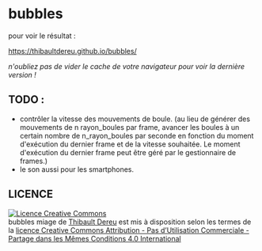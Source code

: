 # bubbles

pour voir le résultat :

https://thibaultdereu.github.io/bubbles/

*n'oubliez pas de vider le cache de votre navigateur pour voir la dernière version !*


## TODO : 

 - contrôler la vitesse des mouvements de boule. 
   (au lieu de générer des mouvements de n rayon_boules par frame, avancer les boules à un certain nombre de n_rayon_boules par seconde en fonction du moment d'exécution du dernier frame et de la vitesse souhaitée. Le moment d'exécution du dernier frame peut être géré par le gestionnaire de frames.)
 - le son aussi pour les smartphones.
   
## LICENCE 

<a rel="license" href="http://creativecommons.org/licenses/by-nc-sa/4.0/"><img alt="Licence Creative Commons" style="border-width:0" src="https://i.creativecommons.org/l/by-nc-sa/4.0/88x31.png" /></a><br /><span xmlns:dct="http://purl.org/dc/terms/" property="dct:title">bubbles miage</span> de <a xmlns:cc="http://creativecommons.org/ns#" href="https://github.com/ThibaultDereu/bubbles" property="cc:attributionName" rel="cc:attributionURL">Thibault Dereu</a> est mis à disposition selon les termes de la <a rel="license" href="http://creativecommons.org/licenses/by-nc-sa/4.0/">licence Creative Commons Attribution - Pas d’Utilisation Commerciale - Partage dans les Mêmes Conditions 4.0 International</a>